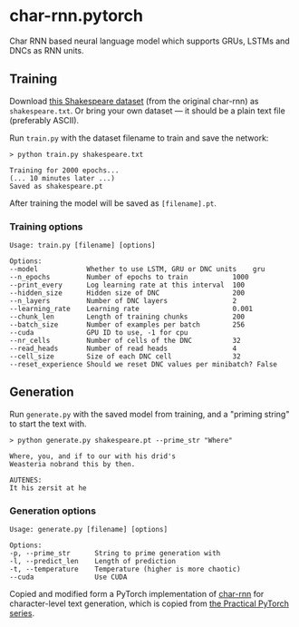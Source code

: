 # char-rnn.pytorch

Char RNN based neural language model which supports GRUs, LSTMs and DNCs as RNN units.

## Training

Download [this Shakespeare dataset](https://raw.githubusercontent.com/karpathy/char-rnn/master/data/tinyshakespeare/input.txt) (from the original char-rnn) as `shakespeare.txt`.  Or bring your own dataset &mdash; it should be a plain text file (preferably ASCII).

Run `train.py` with the dataset filename to train and save the network:

```
> python train.py shakespeare.txt

Training for 2000 epochs...
(... 10 minutes later ...)
Saved as shakespeare.pt
```
After training the model will be saved as `[filename].pt`.

### Training options

```
Usage: train.py [filename] [options]

Options:
--model            Whether to use LSTM, GRU or DNC units    gru
--n_epochs         Number of epochs to train           1000
--print_every      Log learning rate at this interval  100
--hidden_size      Hidden size of DNC                  200
--n_layers         Number of DNC layers                2
--learning_rate    Learning rate                       0.001
--chunk_len        Length of training chunks           200
--batch_size       Number of examples per batch        256
--cuda             GPU ID to use, -1 for cpu
--nr_cells         Number of cells of the DNC          32
--read_heads       Number of read heads                4
--cell_size        Size of each DNC cell               32
--reset_experience Should we reset DNC values per minibatch? False
```

## Generation

Run `generate.py` with the saved model from training, and a "priming string" to start the text with.

```
> python generate.py shakespeare.pt --prime_str "Where"

Where, you, and if to our with his drid's
Weasteria nobrand this by then.

AUTENES:
It his zersit at he
```

### Generation options
```
Usage: generate.py [filename] [options]

Options:
-p, --prime_str      String to prime generation with
-l, --predict_len    Length of prediction
-t, --temperature    Temperature (higher is more chaotic)
--cuda               Use CUDA
```

Copied and modified form a PyTorch implementation of [char-rnn](https://github.com/karpathy/char-rnn) for character-level text generation, which is copied from [the Practical PyTorch series](https://github.com/spro/practical-pytorch/blob/master/char-rnn-generation/char-rnn-generation.ipynb).

